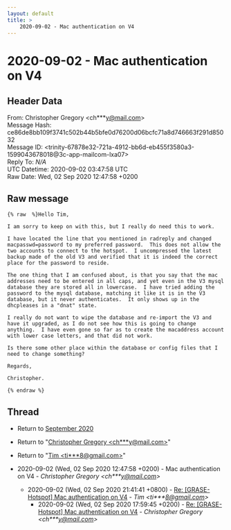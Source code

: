```yaml
---
layout: default
title: >
    2020-09-02 - Mac authentication on V4
---
```


# 2020-09-02 - Mac authentication on V4

## Header Data

From: Christopher Gregory \<ch***y@mail.com\><br>
Message Hash: ce86de8bb109f3741c502b44b5bfe0d76200d06bcfc71a8d746663f291d85032<br>
Message ID: \<trinity-67878e32-721a-4912-bb6d-eb455f3580a3-1599043678018@3c-app-mailcom-lxa07\><br>
Reply To: _N/A_<br>
UTC Datetime: 2020-09-02 03:47:58 UTC<br>
Raw Date: Wed, 02 Sep 2020 12:47:58 +0200<br>

## Raw message

```
{% raw  %}Hello Tim,

I am sorry to keep on with this, but I really do need this to work.

I have located the line that you mentioned in radreply and changed macpasswd=password to my preferred password.  This does not allow the two accounts to connect to the hotspot.  I uncompressed the latest backup made of the old V3 and verified that it is indeed the correct place for the password to reside.

The one thing that I am confused about, is that you say that the mac addresses need to be entered in all caps, and yet even in the V3 mysql database they are stored all in lowercase.  I have tried adding the password to the mysql database, matching it like it is in the V3 database, but it never authenticates.  It only shows up in the dhcpleases in a "dnat" state.

I really do not want to wipe the database and re-import the V3 and have it upgraded, as I do not see how this is going to change anything.  I have even gone so far as to create the macaddress account with lower case letters, and that did not work.

Is there some other place within the database or config files that I need to change something?

Regards,

Christopher.

{% endraw %}
```

## Thread

+ Return to [September 2020](/archive/2020/09)

+ Return to "[Christopher Gregory <ch***y<span>@</span>mail.com>](/authors/ch___y_at_mail_com)"
+ Return to "[Tim <ti***8<span>@</span>gmail.com>](/authors/ti___8_at_gmail_com)"

+ 2020-09-02 (Wed, 02 Sep 2020 12:47:58 +0200) - Mac authentication on V4 - _Christopher Gregory \<ch***y@mail.com\>_
  + 2020-09-02 (Wed, 02 Sep 2020 21:41:41 +0800) - [Re: [GRASE-Hotspot] Mac authentication on V4](/archive/2020/09/2ff203ef3d5afa2e5c172367106639f8183ba13321fb14f8237d3508eacd79c6) - _Tim \<ti***8@gmail.com\>_
    + 2020-09-02 (Wed, 02 Sep 2020 17:59:45 +0200) - [Re: [GRASE-Hotspot] Mac authentication on V4](/archive/2020/09/1223fcf6a06ba412c32cd354b4397b9a57e817e8ebc15b3db48b956f36c305a5) - _Christopher Gregory \<ch***y@mail.com\>_

